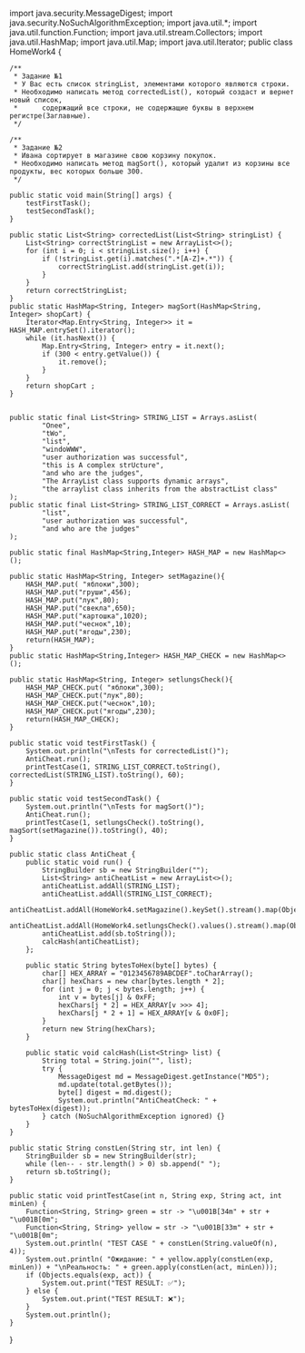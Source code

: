 import java.security.MessageDigest;
import java.security.NoSuchAlgorithmException;
import java.util.*;
import java.util.function.Function;
import java.util.stream.Collectors;
import java.util.HashMap;
import java.util.Map;
import java.util.Iterator;
public class HomeWork4 {

    /**
     * Задание №1
     * У Вас есть список stringList, элементами которого являются строки.
     * Необходимо написать метод correctedList(), который создаст и вернет новый список,
     *      содержащий все строки, не содержащие буквы в верхнем регистре(Заглавные).
     */

    /**
     * Задание №2
     * Ивана сортирует в магазине свою корзину покупок.
     * Необходимо написать метод magSort(), который удалит из корзины все продукты, вес которых больше 300.
     */

    public static void main(String[] args) {
        testFirstTask();
        testSecondTask();
    }

    public static List<String> correctedList(List<String> stringList) {
        List<String> correctStringList = new ArrayList<>();
        for (int i = 0; i < stringList.size(); i++) {
            if (!stringList.get(i).matches(".*[A-Z]+.*")) {
                correctStringList.add(stringList.get(i));
            }
        }
        return correctStringList;
    }
    public static HashMap<String, Integer> magSort(HashMap<String, Integer> shopCart) {
        Iterator<Map.Entry<String, Integer>> it = HASH_MAP.entrySet().iterator();
        while (it.hasNext()) {
            Map.Entry<String, Integer> entry = it.next();
            if (300 < entry.getValue()) {
                it.remove();
            }
        }
        return shopCart ;
    }


    public static final List<String> STRING_LIST = Arrays.asList(
            "Onee",
            "tWo",
            "list",
            "windoWWW",
            "user authorization was successful",
            "this is A complex strUcture",
            "and who are the judges",
            "The ArrayList class supports dynamic arrays",
            "the arraylist class inherits from the abstractList class"
    );
    public static final List<String> STRING_LIST_CORRECT = Arrays.asList(
            "list",
            "user authorization was successful",
            "and who are the judges"
    );

    public static final HashMap<String,Integer> HASH_MAP = new HashMap<>();

    public static HashMap<String, Integer> setMagazine(){
        HASH_MAP.put( "яблоки",300);
        HASH_MAP.put("груши",456);
        HASH_MAP.put("лук",80);
        HASH_MAP.put("свекла",650);
        HASH_MAP.put("картошка",1020);
        HASH_MAP.put("чеснок",10);
        HASH_MAP.put("ягоды",230);
        return(HASH_MAP);
    }
    public static HashMap<String,Integer> HASH_MAP_CHECK = new HashMap<>();

    public static HashMap<String, Integer> setlungsCheck(){
        HASH_MAP_CHECK.put( "яблоки",300);
        HASH_MAP_CHECK.put("лук",80);
        HASH_MAP_CHECK.put("чеснок",10);
        HASH_MAP_CHECK.put("ягоды",230);
        return(HASH_MAP_CHECK);
    }

    public static void testFirstTask() {
        System.out.println("\nTests for correctedList()");
        AntiCheat.run();
        printTestCase(1, STRING_LIST_CORRECT.toString(), correctedList(STRING_LIST).toString(), 60);
    }

    public static void testSecondTask() {
        System.out.println("\nTests for magSort()");
        AntiCheat.run();
        printTestCase(1, setlungsCheck().toString(), magSort(setMagazine()).toString(), 40);
    }

    public static class AntiCheat {
        public static void run() {
            StringBuilder sb = new StringBuilder("");
            List<String> antiCheatList = new ArrayList<>();
            antiCheatList.addAll(STRING_LIST);
            antiCheatList.addAll(STRING_LIST_CORRECT);
            antiCheatList.addAll(HomeWork4.setMagazine().keySet().stream().map(Object::toString).collect(Collectors.toList()));
            antiCheatList.addAll(HomeWork4.setlungsCheck().values().stream().map(Object::toString).collect(Collectors.toList()));
            antiCheatList.add(sb.toString());
            calcHash(antiCheatList);
        };

        public static String bytesToHex(byte[] bytes) {
            char[] HEX_ARRAY = "0123456789ABCDEF".toCharArray();
            char[] hexChars = new char[bytes.length * 2];
            for (int j = 0; j < bytes.length; j++) {
                int v = bytes[j] & 0xFF;
                hexChars[j * 2] = HEX_ARRAY[v >>> 4];
                hexChars[j * 2 + 1] = HEX_ARRAY[v & 0x0F];
            }
            return new String(hexChars);
        }

        public static void calcHash(List<String> list) {
            String total = String.join("", list);
            try {
                MessageDigest md = MessageDigest.getInstance("MD5");
                md.update(total.getBytes());
                byte[] digest = md.digest();
                System.out.println("AntiCheatCheck: " + bytesToHex(digest));
            } catch (NoSuchAlgorithmException ignored) {}
        }
    }

    public static String constLen(String str, int len) {
        StringBuilder sb = new StringBuilder(str);
        while (len-- - str.length() > 0) sb.append(" ");
        return sb.toString();
    }

    public static void printTestCase(int n, String exp, String act, int minLen) {
        Function<String, String> green = str -> "\u001B[34m" + str + "\u001B[0m";
        Function<String, String> yellow = str -> "\u001B[33m" + str + "\u001B[0m";
        System.out.println( "TEST CASE " + constLen(String.valueOf(n), 4));
        System.out.println( "Ожидание: " + yellow.apply(constLen(exp, minLen)) + "\nРеальность: " + green.apply(constLen(act, minLen)));
        if (Objects.equals(exp, act)) {
            System.out.print("TEST RESULT: ✅");
        } else {
            System.out.print("TEST RESULT: ❌");
        }
        System.out.println();
    }
}

